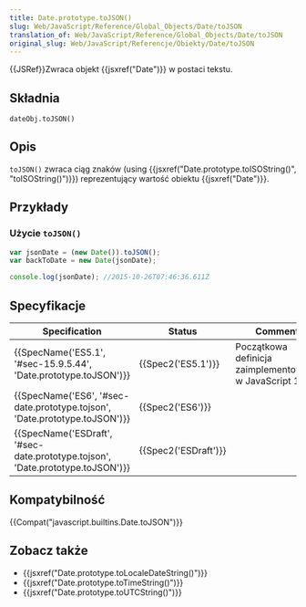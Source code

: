```yaml
---
title: Date.prototype.toJSON()
slug: Web/JavaScript/Reference/Global_Objects/Date/toJSON
translation_of: Web/JavaScript/Reference/Global_Objects/Date/toJSON
original_slug: Web/JavaScript/Referencje/Obiekty/Date/toJSON
---
```

{{JSRef}}Zwraca objekt {{jsxref("Date")}} w postaci tekstu.

## Składnia

    dateObj.toJSON()

## Opis

`toJSON()` zwraca ciąg znaków (using {{jsxref("Date.prototype.toISOString()", "toISOString()")}}) reprezentujący wartość obiektu {{jsxref("Date")}}.

## Przykłady

### Użycie `toJSON()`

```js
var jsonDate = (new Date()).toJSON();
var backToDate = new Date(jsonDate);

console.log(jsonDate); //2015-10-26T07:46:36.611Z
```

## Specyfikacje

| Specification                                                                                            | Status                       | Comment                                                   |
| -------------------------------------------------------------------------------------------------------- | ---------------------------- | --------------------------------------------------------- |
| {{SpecName('ES5.1', '#sec-15.9.5.44', 'Date.prototype.toJSON')}}                     | {{Spec2('ES5.1')}}     | Początkowa definicja zaimplementowana w JavaScript 1.8.5. |
| {{SpecName('ES6', '#sec-date.prototype.tojson', 'Date.prototype.toJSON')}}     | {{Spec2('ES6')}}         |                                                           |
| {{SpecName('ESDraft', '#sec-date.prototype.tojson', 'Date.prototype.toJSON')}} | {{Spec2('ESDraft')}} |                                                           |

## Kompatybilność

{{Compat("javascript.builtins.Date.toJSON")}}

## Zobacz także

- {{jsxref("Date.prototype.toLocaleDateString()")}}
- {{jsxref("Date.prototype.toTimeString()")}}
- {{jsxref("Date.prototype.toUTCString()")}}
